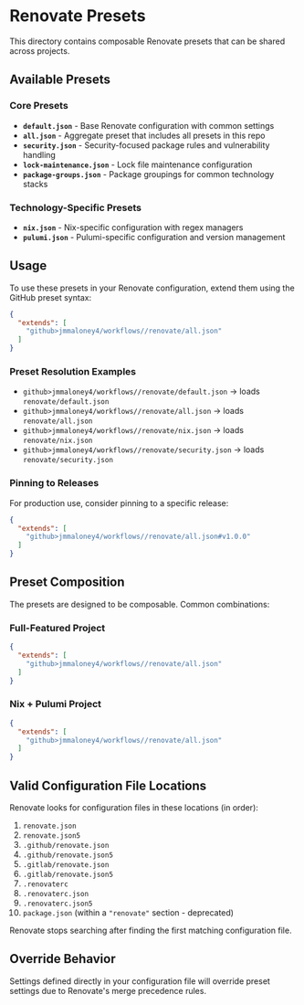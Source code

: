 # Renovate Presets

This directory contains composable Renovate presets that can be shared across projects.

## Available Presets

### Core Presets

- **`default.json`** - Base Renovate configuration with common settings
- **`all.json`** - Aggregate preset that includes all presets in this repo
- **`security.json`** - Security-focused package rules and vulnerability handling
- **`lock-maintenance.json`** - Lock file maintenance configuration
- **`package-groups.json`** - Package groupings for common technology stacks

### Technology-Specific Presets

- **`nix.json`** - Nix-specific configuration with regex managers
- **`pulumi.json`** - Pulumi-specific configuration and version management

## Usage

To use these presets in your Renovate configuration, extend them using the GitHub preset syntax:

```json
{
  "extends": [
    "github>jmmaloney4/workflows//renovate/all.json"
  ]
}
```

### Preset Resolution Examples

- `github>jmmaloney4/workflows//renovate/default.json` → loads `renovate/default.json`
- `github>jmmaloney4/workflows//renovate/all.json` → loads `renovate/all.json`
- `github>jmmaloney4/workflows//renovate/nix.json` → loads `renovate/nix.json`
- `github>jmmaloney4/workflows//renovate/security.json` → loads `renovate/security.json`

### Pinning to Releases

For production use, consider pinning to a specific release:

```json
{
  "extends": [
    "github>jmmaloney4/workflows//renovate/all.json#v1.0.0"
  ]
}
```

## Preset Composition

The presets are designed to be composable. Common combinations:

### Full-Featured Project
```json
{
  "extends": [
    "github>jmmaloney4/workflows//renovate/all.json"
  ]
}
```

### Nix + Pulumi Project
```json
{
  "extends": [
    "github>jmmaloney4/workflows//renovate/all.json"
  ]
}
```


## Valid Configuration File Locations

Renovate looks for configuration files in these locations (in order):

1. `renovate.json`
2. `renovate.json5` 
3. `.github/renovate.json`
4. `.github/renovate.json5`
5. `.gitlab/renovate.json`
6. `.gitlab/renovate.json5`
7. `.renovaterc`
8. `.renovaterc.json`
9. `.renovaterc.json5`
10. `package.json` (within a `"renovate"` section - deprecated)

Renovate stops searching after finding the first matching configuration file.

## Override Behavior

Settings defined directly in your configuration file will override preset settings due to Renovate's merge precedence rules.